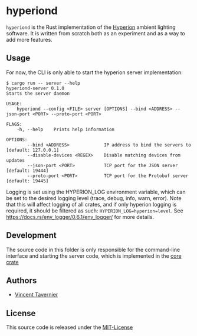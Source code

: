 # hyperiond

`hyperiond` is the Rust implementation of the
[Hyperion](https://github.com/hyperion-project/hyperion) ambient lighting software. It is
written from scratch both as an experiment and as a way to add more features.

## Usage

For now, the CLI is only able to start the hyperion server implementation:

    $ cargo run -- server --help
    hyperiond-server 0.1.0
    Starts the server daemon

    USAGE:
        hyperiond --config <FILE> server [OPTIONS] --bind <ADDRESS> --json-port <PORT> --proto-port <PORT>

    FLAGS:
        -h, --help    Prints help information

    OPTIONS:
            --bind <ADDRESS>             IP address to bind the servers to [default: 127.0.0.1]
            --disable-devices <REGEX>    Disable matching devices from updates
            --json-port <PORT>           TCP port for the JSON server [default: 19444]
            --proto-port <PORT>          TCP port for the Protobuf server [default: 19445]

Logging is set using the HYPERION_LOG environment variable, which can be set to the desired
logging level (trace, debug, info, warn, error). Note that this will affect logging of all
crates, and if only hyperion logging is required, it should be filtered as such:
`HYPERION_LOG=hyperion=level`. See https://docs.rs/env_logger/0.6.1/env_logger/ for more
details.

## Development

The source code in this folder is only responsible for the command-line interface and starting
the server code, which is implemented in the [core crate](../hyperion)

## Authors

* [Vincent Tavernier](https://github.com/vtavernier)

## License

This source code is released under the [MIT-License](https://opensource.org/licenses/MIT)
